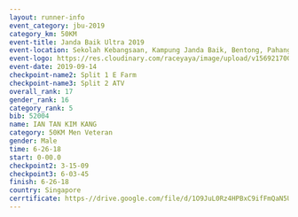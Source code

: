 ```yaml
---
layout: runner-info 
event_category: jbu-2019 
category_km: 50KM 
event-title: Janda Baik Ultra 2019  
event-location: Sekolah Kebangsaan, Kampung Janda Baik, Bentong, Pahang, Malaysia 
event-logo: https://res.cloudinary.com/raceyaya/image/upload/v1569217009/logo/janda-baik_vch1pc.jpg 
event-date: 2019-09-14 
checkpoint-name2: Split 1 E Farm 
checkpoint-name3: Split 2 ATV 
overall_rank: 17
gender_rank: 16
category_rank: 5
bib: 52004
name: IAN TAN KIM KANG
category: 50KM Men Veteran
gender: Male
time: 6-26-18
start: 0-00.0
checkpoint2: 3-15-09
checkpoint3: 6-03-45
finish: 6-26-18
country: Singapore
cerrtificate: https-//drive.google.com/file/d/1O9JuL0Rz4HPBxC9ifFmQaN5UPnDS_jYI/view?usp=sharing
---
```

